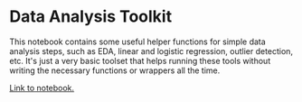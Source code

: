 # Data Analysis Toolkit

This notebook contains some useful helper functions for simple data analysis steps, such as EDA, linear and logistic regression, outlier detection, etc.
It's just a very basic toolset that helps running these tools without writing the necessary functions or wrappers all the time.

[Link to notebook.](https://github.com/timmueller0/data_projects_misc/blob/main/projects/data_analysis_toolkit/stats_notebook.ipynb)

